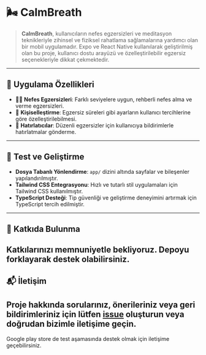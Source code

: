 
# 🌬️ CalmBreath

> **CalmBreath**, kullanıcıların nefes egzersizleri ve meditasyon teknikleriyle zihinsel ve fiziksel rahatlama sağlamalarına yardımcı olan bir mobil uygulamadır. Expo ve React Native kullanılarak geliştirilmiş olan bu proje, kullanıcı dostu arayüzü ve özelleştirilebilir egzersiz seçenekleriyle dikkat çekmektedir.

---

## 📱 Uygulama Özellikleri

- 🧘‍♀️ **Nefes Egzersizleri**: Farklı seviyelere uygun, rehberli nefes alma ve verme egzersizleri.
- 🎨 **Kişiselleştirme**: Egzersiz süreleri gibi ayarların kullanıcı tercihlerine göre özelleştirilebilmesi.
- 🔔 **Hatırlatıcılar**: Düzenli egzersizler için kullanıcıya bildirimlerle hatırlatmalar gönderme.

---

## 🧪 Test ve Geliştirme

- **Dosya Tabanlı Yönlendirme**: `app/` dizini altında sayfalar ve bileşenler yapılandırılmıştır.
- **Tailwind CSS Entegrasyonu**: Hızlı ve tutarlı stil uygulamaları için Tailwind CSS kullanılmıştır.
- **TypeScript Desteği**: Tip güvenliği ve geliştirme deneyimini artırmak için TypeScript tercih edilmiştir.

---

## 🤝 Katkıda Bulunma

Katkılarınızı memnuniyetle bekliyoruz. Depoyu forklayarak destek olabilirsiniz.
---

## 📬 İletişim

Proje hakkında sorularınız, önerileriniz veya geri bildirimleriniz için lütfen [issue](https://github.com/Kubrakara/CalmBreath/issues) oluşturun veya doğrudan bizimle iletişime geçin.
---
Google play store de test aşamasında destek olmak için iletişime geçebilirsiniz.
